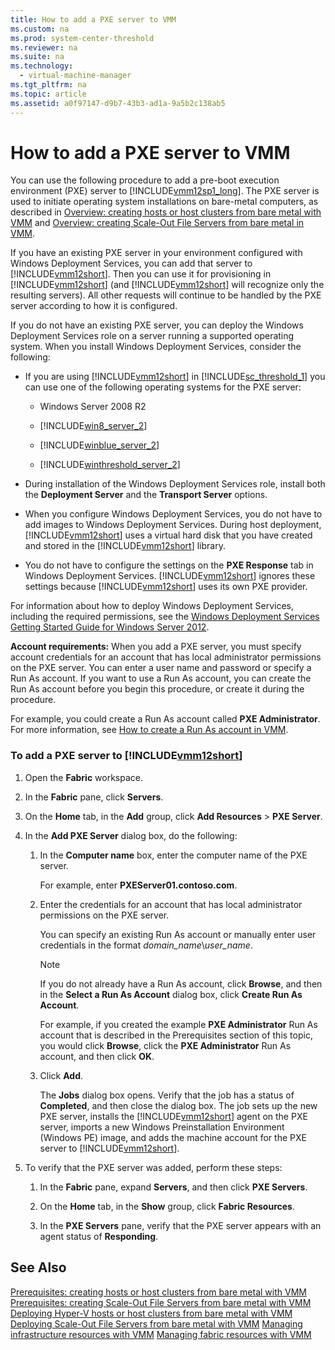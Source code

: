 ```yaml
---
title: How to add a PXE server to VMM
ms.custom: na
ms.prod: system-center-threshold
ms.reviewer: na
ms.suite: na
ms.technology: 
  - virtual-machine-manager
ms.tgt_pltfrm: na
ms.topic: article
ms.assetid: a0f97147-d9b7-43b3-ad1a-9a5b2c138ab5
---
```

# How to add a PXE server to VMM
You can use the following procedure to add a pre\-boot execution environment \(PXE\) server to [!INCLUDE[vmm12sp1_long](Token/vmm12sp1_long_md.md)]. The PXE server is used to initiate operating system installations on bare\-metal computers, as described in [Overview: creating hosts or host clusters from bare metal with VMM](Overview--creating-hosts-or-host-clusters-from-bare-metal-with-VMM.md) and [Overview: creating Scale-Out File Servers from bare metal in VMM](Overview--creating-Scale-Out-File-Servers-from-bare-metal-in-VMM.md).

If you have an existing PXE server in your environment configured with Windows Deployment Services, you can add that server to [!INCLUDE[vmm12short](Token/vmm12short_md.md)]. Then you can use it for provisioning in [!INCLUDE[vmm12short](Token/vmm12short_md.md)] \(and [!INCLUDE[vmm12short](Token/vmm12short_md.md)] will recognize only the resulting servers\). All other requests will continue to be handled by the PXE server according to how it is configured.

If you do not have an existing PXE server, you can deploy the Windows Deployment Services role on a server running a supported operating system. When you install Windows Deployment Services, consider the following:

-   If you are using [!INCLUDE[vmm12short](Token/vmm12short_md.md)] in [!INCLUDE[sc_threshold_1](Token/sc_threshold_1_md.md)] you can use one of the following operating systems for the PXE server:

    -   Windows Server 2008 R2

    -   [!INCLUDE[win8_server_2](Token/win8_server_2_md.md)]

    -   [!INCLUDE[winblue_server_2](Token/winblue_server_2_md.md)]

    -   [!INCLUDE[winthreshold_server_2](Token/winthreshold_server_2_md.md)]

-   During installation of the Windows Deployment Services role, install both the **Deployment Server** and the **Transport Server** options.

-   When you configure Windows Deployment Services, you do not have to add images to Windows Deployment Services. During host deployment, [!INCLUDE[vmm12short](Token/vmm12short_md.md)] uses a virtual hard disk that you have created and stored in the [!INCLUDE[vmm12short](Token/vmm12short_md.md)] library.

-   You do not have to configure the settings on the **PXE Response** tab in Windows Deployment Services. [!INCLUDE[vmm12short](Token/vmm12short_md.md)] ignores these settings because [!INCLUDE[vmm12short](Token/vmm12short_md.md)] uses its own PXE provider.

For information about how to deploy Windows Deployment Services, including the required permissions, see the [Windows Deployment Services Getting Started Guide for Windows Server 2012](http://technet.microsoft.com/library/jj648426.aspx).

**Account requirements:** When you add a PXE server, you must specify account credentials for an account that has local administrator permissions on the PXE server. You can enter a user name and password or specify a Run As account. If you want to use a Run As account, you can create the Run As account before you begin this procedure, or create it during the procedure.

For example, you could create a Run As account called **PXE Administrator**. For more information, see [How to create a Run As account in VMM](How-to-create-a-Run-As-account-in-VMM.md).

### To add a PXE server to [!INCLUDE[vmm12short](Token/vmm12short_md.md)]

1.  Open the **Fabric** workspace.

2.  In the **Fabric** pane, click **Servers**.

3.  On the **Home** tab, in the **Add** group, click **Add Resources** > **PXE Server**.

4.  In the **Add PXE Server** dialog box, do the following:

    1.  In the **Computer name** box, enter the computer name of the PXE server.

        For example, enter **PXEServer01.contoso.com**.

    2.  Enter the credentials for an account that has local administrator permissions on the PXE server.

        You can specify an existing Run As account or manually enter user credentials in the format *domain\_name*\\*user\_name*.

        > [!NOTE]
        > If you do not already have a Run As account, click **Browse**, and then in the **Select a Run As Account** dialog box, click **Create Run As Account**.

        For example, if you created the example **PXE Administrator** Run As account that is described in the Prerequisites section of this topic, you would click **Browse**, click the **PXE Administrator** Run As account, and then click **OK**.

    3.  Click **Add**.

        The **Jobs** dialog box opens. Verify that the job has a status of **Completed**, and then close the dialog box. The job sets up the new PXE server, installs the [!INCLUDE[vmm12short](Token/vmm12short_md.md)] agent on the PXE server, imports a new Windows Preinstallation Environment \(Windows PE\) image, and adds the machine account for the PXE server to [!INCLUDE[vmm12short](Token/vmm12short_md.md)].

5.  To verify that the PXE server was added, perform these steps:

    1.  In the **Fabric** pane, expand **Servers**, and then click **PXE Servers**.

    2.  On the **Home** tab, in the **Show** group, click **Fabric Resources**.

    3.  In the **PXE Servers** pane, verify that the PXE server appears with an agent status of **Responding**.

## See Also
[Prerequisites: creating hosts or host clusters from bare metal with VMM](Prerequisites--creating-hosts-or-host-clusters-from-bare-metal-with-VMM.md)
[Prerequisites: creating Scale-Out File Servers from bare metal with VMM](Prerequisites--creating-Scale-Out-File-Servers-from-bare-metal-with-VMM.md)
[Deploying Hyper-V hosts or host clusters from bare metal with VMM](Deploying-Hyper-V-hosts-or-host-clusters-from-bare-metal-with-VMM.md)
[Deploying Scale-Out File Servers from bare metal with VMM](Deploying-Scale-Out-File-Servers-from-bare-metal-with-VMM.md)
[Managing infrastructure resources with VMM](Managing-infrastructure-resources-with-VMM.md)
[Managing fabric resources with VMM](Managing-fabric-resources-with-VMM.md)


